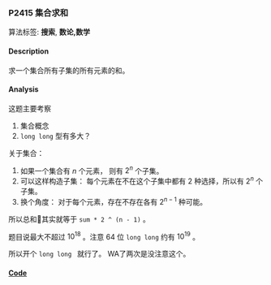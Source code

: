 ### P2415 集合求和

算法标签: **搜索**, **数论,数学**


#### Description

求一个集合所有子集的所有元素的和。

#### Analysis

这题主要考察

1. 集合概念
2.  `long long` 型有多大？

关于集合：

1. 如果一个集合有 $n$ 个元素， 则有 $2^n$ 个子集。
2. 可以这样构造子集： 每个元素在不在这个子集中都有 2 种选择，所以有 $2^n$ 个子集。
3. 换个角度： 对于每个元素，存在不存在各有 $2^{n-1}$ 种可能。

所以总和其实就等于 `sum * 2 ^ (n - 1)` 。

题目说最大不超过 $10^{18}$ 。注意 64 位 `long long` 约有 $10^{19}$ 。

所以开个 `long long ` 就行了。 WA了两次是没注意这个。



#### [Code](../cpp/p2415.cpp)
